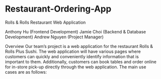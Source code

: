 # Restaurant-Ordering-App

Rolls & Rolls Restaurant 
Web Application

Anthony Hu (Frontend Development)
Jamie Choi (Backend & Database Development)
Andrew Nguyen (Project Manager)


Overview
Our team’s project is a web application for the restaurant Rolls & Rolls Plus Sushi. The web application will have various pages where customers can quickly and conveniently identify information that is important to them. Additionally, customers can book tables and order online for in-store pick-up directly through the web application. The main use cases are as follows:

